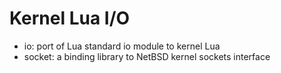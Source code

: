 # Kernel Lua I/O

  - io: port of Lua standard io module to kernel Lua
  - socket: a binding library to NetBSD kernel sockets interface
